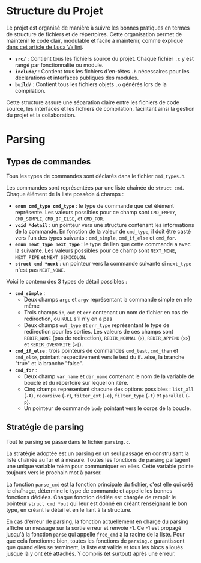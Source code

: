 # Structure du Projet

Le projet est organisé de manière à suivre les bonnes pratiques en termes de
structure de fichiers et de répertoires. Cette organisation permet de maintenir
le code clair, modulable et facile à maintenir, comme expliqué
[dans cet article de Luca Vallini](https://www.lucavall.in/blog/how-to-structure-c-projects-my-experience-best-practices).

- **`src/`** : Contient tous les fichiers source du projet. Chaque fichier `.c`
  y est rangé par fonctionnalité ou module.
- **`include/`** : Contient tous les fichiers d'en-têtes `.h` nécessaires pour
  les déclarations et interfaces publiques des modules.
- **`build/`** : Contient tous les fichiers objets `.o` générés lors de la
  compilation.

Cette structure assure une séparation claire entre les fichiers de code source,
les interfaces et les fichiers de compilation, facilitant ainsi la gestion du
projet et la collaboration.

# Parsing

## Types de commandes

Tous les types de commandes sont déclarés dans le fichier `cmd_types.h`.

Les commandes sont représentées par une liste chaînée de `struct cmd`. Chaque
élément de la liste possède 4 champs :
- **`enum cmd_type cmd_type`** : le type de commande que cet élément représente.
  Les valeurs possibles pour ce champ sont `CMD_EMPTY`, `CMD_SIMPLE`,
  `CMD_IF_ELSE`, et `CMD_FOR`.
- **`void *detail`** : un pointeur vers une structure contenant les informations
  de la commande. En fonction de la valeur de `cmd_type`, il doit être casté
  vers l'un des types suivants : `cmd_simple`, `cmd_if_else` et `cmd_for`.
- **`enum newt_type next_type`** : le type de lien que cette commande a avec la
  suivante. Les valeurs possibles pour ce champ sont `NEXT_NONE`, `NEXT_PIPE` et
  `NEXT_SEMICOLON`.
- **`struct cmd *next`** : un pointeur vers la commande suivante si `next_type`
  n'est pas `NEXT_NONE`.

Voici le contenu des 3 types de détail possibles :
- **`cmd_simple`** :
  - Deux champs `argc` et `argv` représentant la commande simple en elle même
  - Trois champs `in`, `out` et `err` contenant un nom de fichier en cas de
    redirection, ou `NULL` s'il n'y en a pas
  - Deux champs `out_type` et `err_type` représentant le type de redirection
    pour les sorties. Les valeurs de ces champs sont `REDIR_NONE` (pas de
    redirection), `REDIR_NORMAL` (`>`), `REDIR_APPEND` (`>>`) et
    `REDIR_OVERWRITE` (`>|`).
- **`cmd_if_else`** : trois pointeurs de commandes `cmd_test`, `cmd_then` et
  `cmd_else`, pointant respectivement vers le test du if...else, la branche
  "true" et la branche "false".
- **`cmd_for`** :
  - Deux champ `var_name` et `dir_name` contenant le nom de la variable de
    boucle et du répertoire sur lequel on itère.
  - Cinq champs représentant chacune des options possibles : `list_all` (`-A`),
    `recursive` (`-r`), `filter_ext` (`-e`), `filter_type` (`-t`) et
    `parallel` (`-p`).
  - Un pointeur de commande `body` pointant vers le corps de la boucle.

## Stratégie de parsing

Tout le parsing se passe dans le fichier `parsing.c`.

La stratégie adoptée est un parsing en un seul passage en construisant la liste
chaînée au fur et à mesure. Toutes les fonctions de parsing partagent une unique
variable `token` pour communiquer en elles. Cette variable pointe toujours vers
le prochain mot à parser.

La fonction `parse_cmd` est la fonction principale du fichier, c'est elle qui
créé le chaînage, détermine le type de commande et appelle les bonnes fonctions
dédiées. Chaque fonction dédiée est chargée de remplir le pointeur
`struct cmd *out` qui leur est donné en créant renseignant le bon type, en
créant le détail et en le liant à la structure.

En cas d'erreur de parsing, la fonction actuellement en charge du parsing
affiche un message sur la sortie erreur et renvoie -1. Ce -1 est propagé jusqu'à
la fonction `parse` qui appelle `free_cmd` à la racine de la liste. Pour que
cela fonctionne bien, toutes les fonctions de `parsing.c` garantissent que quand
elles se terminent, la liste est valide et tous les blocs alloués jusque là y
ont été attachés. Y compris (et surtout) après une erreur.
